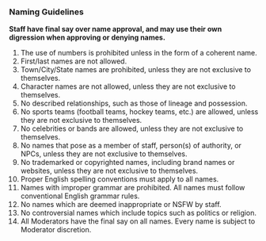 ### Naming Guidelines

**Staff have final say over name approval, and may use their own digression when approving or denying names.**

1. The use of numbers is prohibited unless in the form of a coherent name.
2. First/last names are not allowed.
3. Town/City/State names are prohibited, unless they are not exclusive to themselves.
4. Character names are not allowed, unless they are not exclusive to themselves.
5. No described relationships, such as those of lineage and possession. 
6. No sports teams (football teams, hockey teams, etc.) are allowed, unless they are not exclusive to themselves.
7. No celebrities or bands are allowed, unless they are not exclusive to themselves.
8. No names that pose as a member of staff, person(s) of authority, or NPCs, unless they are not exclusive to themselves.
9. No trademarked or copyrighted names, including brand names or websites, unless they are not exclusive to themselves.
10. Proper English spelling conventions must apply to all names.
11. Names with improper grammar are prohibited. All names must follow conventional English grammar rules.
12. No names which are deemed inappropriate or NSFW by staff.
13. No controversial names which include topics such as politics or religion.
14. All Moderators have the final say on all names. Every name is subject to Moderator discretion.
